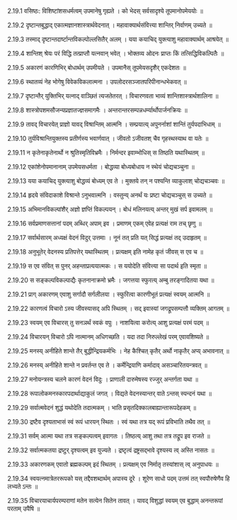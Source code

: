 2.19.1
वसिष्ठः:
विशिष्टांशसधर्मत्वम् उपमानेषु गृह्यते ।
को भेदस् सर्वसादृश्ये तूपमानोपमेययोः ॥


2.19.2
दृष्टान्तबुद्धाद् एकात्मज्ञानशास्त्रार्थवेदनात् ।
महावाक्यार्थसंवित्त्या शान्तिर् निर्वाणम् उच्यते ॥


2.19.3
तस्माद् दृष्टान्तदार्ष्टान्तविकल्पोल्लसितैर् अलम् ।
यया कयाचिद् युक्त्याशु महावाक्यार्थम् आश्रयेत् ॥


2.19.4
शान्तिश् श्रेयः परं विद्धि तत्प्राप्तौ यत्नवान् भवेत् ।
भोक्तव्य ओदनः प्राप्तः किं तत्सिद्धिविकल्पितैः ॥


2.19.5
अकारणं कारणिभिर् बोधार्थम् उपमीयते ।
उपमानैस् तूपमेयसदृशैर् एकदेशतः ॥


2.19.6
स्थातव्यं नेह भोगेषु विवेकविकलात्मना ।
उपलोदरसञ्जातपरिपीनान्धभेकवत् ॥


2.19.7
दृष्टान्तैर् युक्तिभिर् यत्नाद् वाञ्छितं त्यजतेतरत् ।
विचारणवता भाव्यं शान्तिशास्त्रार्थशालिना ॥


2.19.8
शास्त्रोपशमसौजन्यप्रज्ञातज्ज्ञसमागमैः ।
अन्तरान्तरसम्पन्नधर्म्यार्थोपार्जनक्रियः ॥


2.19.9
तावद् विचारयेत् प्राज्ञो यावद् विश्रान्तिम् आत्मनि ।
सम्प्रयात्य् अपुनर्नाशां शान्तिं तुर्यपदाभिधाम् ॥


2.19.10
तुर्यविश्रान्तियुक्तस्य प्रतीर्णस्य भवार्णवात् ।
जीवतो ऽजीवतश् चैव गृहस्थस्याथ वा यतेः ॥


2.19.11
न कृतेनाकृतेनार्थो न श्रुतिस्मृतिविभ्रमैः ।
निर्मन्दर इवाम्भोधिस् स तिष्ठति यथास्थितम् ॥


2.19.12
एकांशेनोपमानानाम् उपमेयसधर्मता ।
बोद्धव्या बोध्यबोधाय न स्थेयं चोद्यचञ्चुना ॥


2.19.13
यया कयाचिद् युक्त्याशु बोद्धव्यं बोध्यम् एव ते ।
मुक्तये तन् न पश्यन्ति व्याकुलाश् चोद्यचञ्चवः ॥


2.19.14
हृदये संविदाकाशे विश्रान्ते ऽनुभवात्मनि ।
वस्तुन्य् अनर्थं यः प्रष्टा चोद्यचञ्चुस् स उच्यते ॥


2.19.15
अभिमानविकल्पांशैर् अज्ञो ज्ञप्तिं विकल्पयन् ।
बोधं मलिनयत्य् अन्तर् मुखं सर्प इवामलम् ॥


2.19.16
सर्वप्रमाणसत्तानां पदम् अब्धिर् अपाम् इव ।
प्रमाणम् एकम् एवेह प्रत्यक्षं राम तच् छृणु ॥


2.19.17
सर्वार्थसारम् अध्यक्षं वेदनं विदुर् उत्तमाः ।
नूनं तत् प्रति यत् सिद्धं प्रत्यक्षं तद् उदाहृतम् ॥


2.19.18
अनुभूतेर् वेदनस्य प्रतिपत्तेर् यथास्थितम् ।
प्रत्यक्षम् इति नामेह कृतं जीवस् स एव च ॥


2.19.19
स एव संवित् स पुनर् अहन्ताप्रत्ययात्मकः ।
स ययोदेति संवित्त्या सा पदार्थ इति स्मृता ॥


2.19.20
स सङ्कल्पविकल्पाद्यैः कृतनानाक्रमो भ्रमैः ।
जगत्तया स्फुरत्य् अम्बु तरङ्गादितया यथा ॥


2.19.21
प्राग् अकारणम् एवाशु सर्गादौ सर्गलीलया ।
स्फुरित्वा कारणीभूतं प्रत्यक्षं स्वयम् आत्मनि ॥


2.19.22
कारणत्वं विचारो ऽस्य जीवस्यासद् अपि स्थितम् ।
सद् इवास्यां जगद्रूपसम्पत्तौ व्यक्तिम् आगतम् ॥


2.19.23
स्वयम् एव विचारस् तु सनञर्थं स्वकं वपुः ।
नाशयित्वा करोत्य् आशु प्रत्यक्षं परमं पदम् ॥


2.19.24
विचारयन् विचारो ऽपि नात्मानम् अधिगच्छति ।
यदा तदा निरुल्लेखं परम् एवावशिष्यते ॥


2.19.25
मनस्य् अनीहिते शान्ते तैर् बुद्धीन्द्रियकर्मभिः ।
नेह कैश्चित् कृतैर् अर्थो नाकृतैर् अप्य् अभावनात् ॥


2.19.26
मनस्य् अनीहिते शान्ते न प्रवर्तन्त एव ते ।
कर्मेन्द्रियाणि कर्मादाव् असञ्चारितयन्त्रवत् ॥


2.19.27
मनोयन्त्रस्य चलने कारणं वेदनं विदुः ।
प्राणाली दारुमेषस्य रज्जुर् अन्तर्गता यथा ॥


2.19.28
रूपालोकमनस्कारपदार्थाद्याकुलं जगत् ।
विद्यते वेदनस्यान्तर् वाते ऽन्तस् स्पन्दनं यथा ॥


2.19.29
सर्वात्मवेदनं शुद्धं यथोदेति तदात्मकम् ।
भाति प्रसृतदिक्कालबाह्यान्तारूपदेहकम् ॥


2.19.30
द्रष्टैव दृश्यताभासं स्वं रूपं धारयन् स्थितः ।
स्वं यथा तत्र यद् रूपं प्रविभाति तथैव तत् ॥


2.19.31
सर्वम् आत्मा यथा तत्र सङ्कल्पत्वम् इवागतः ।
तिष्ठत्य् आशु तथा तत्र तद्रूप इव राजते ॥


2.19.32
सर्वात्मकतया द्रष्टुर् दृश्यत्वम् इव युज्यते ।
द्रष्टृत्वं द्रष्ट्रसद्भावे दृश्यस्य त्व् अस्ति नासतः ॥


2.19.33
अकारणकम् एवातो ब्रह्मकल्पम् इदं स्थितम् ।
प्रत्यक्षम् एव निर्मातृ तस्यांशास् त्व् अनुपाधयः ॥


2.19.34
स्वयत्नमात्रेतररूपको यस् तद्दैवशब्दार्थम् अपास्य दूरे ।
शूरेण साधो पदम् उत्तमं तत् स्वपौरुषेणैव हि लभ्यते ऽन्तः ॥


2.19.35
विचारयाचार्यपरम्पराणां मतेन सत्येन सितेन तावत् ।
यावद् विशुद्धां स्वयम् एव बुद्धाम् अनन्तरूपां परताम् उपैषि ॥

